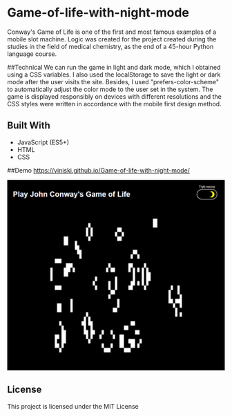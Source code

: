﻿# **Game-of-life-with-night-mode**
Conway's Game of Life is one of the first and most famous examples of a mobile slot machine. Logic was created for the project created during the studies in the field of medical chemistry, as the end of a 45-hour Python language course. 

##Technical
We can run the game in light and dark mode, which I obtained using a CSS variables. I also used the localStorage to save the light or dark mode after the user visits the site. Besides, I used "prefers-color-scheme" to automatically adjust the color mode to the user set in the system. The game is displayed responsibly on devices with different resolutions and the CSS styles were written in accordance with the mobile first design method.

## Built With
* JavaScript (ES5+)
* HTML
* CSS

##Demo
https://viniski.github.io/Game-of-life-with-night-mode/

![](gameOfLife.png)

## License
This project is licensed under the MIT License
